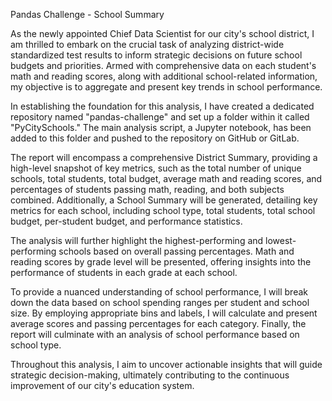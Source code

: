 Pandas Challenge - School Summary

As the newly appointed Chief Data Scientist for our city's school district, I am thrilled to embark on the crucial task of analyzing district-wide standardized test results to inform strategic decisions on future school budgets and priorities. Armed with comprehensive data on each student's math and reading scores, along with additional school-related information, my objective is to aggregate and present key trends in school performance.

In establishing the foundation for this analysis, I have created a dedicated repository named "pandas-challenge" and set up a folder within it called "PyCitySchools." The main analysis script, a Jupyter notebook, has been added to this folder and pushed to the repository on GitHub or GitLab.

The report will encompass a comprehensive District Summary, providing a high-level snapshot of key metrics, such as the total number of unique schools, total students, total budget, average math and reading scores, and percentages of students passing math, reading, and both subjects combined. Additionally, a School Summary will be generated, detailing key metrics for each school, including school type, total students, total school budget, per-student budget, and performance statistics.

The analysis will further highlight the highest-performing and lowest-performing schools based on overall passing percentages. Math and reading scores by grade level will be presented, offering insights into the performance of students in each grade at each school.

To provide a nuanced understanding of school performance, I will break down the data based on school spending ranges per student and school size. By employing appropriate bins and labels, I will calculate and present average scores and passing percentages for each category. Finally, the report will culminate with an analysis of school performance based on school type.

Throughout this analysis, I aim to uncover actionable insights that will guide strategic decision-making, ultimately contributing to the continuous improvement of our city's education system.
